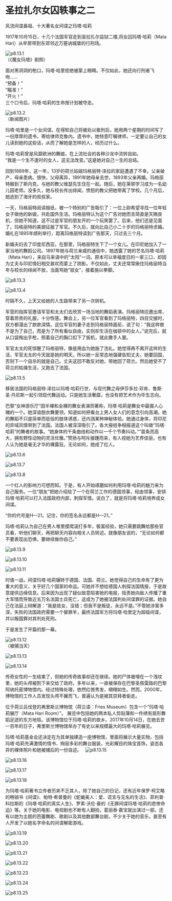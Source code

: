 # 圣拉扎尔女囚轶事之二

​风流间谍鼻祖、十大著名女间谍之玛塔·哈莉

1917年10月15日，十几个法国军官走到圣拉扎尔监狱二楼,将女囚玛塔·哈莉（Mata Hari）从牢房带到东郊邻近万塞讷城堡的行刑场。

![p8.13.1](/images/8.13.1.jpg)  
（《魔女玛塔》剧照）

面对黑洞洞的枪口，玛塔·哈里拒绝被蒙上眼睛。不仅如此，她还向行刑者飞吻……  
“预备！”  
“瞄准！”  
“开火！”  
三个口令后，玛塔·哈莉的生命按计划被夺走。

![p8.13.2](/images/8.13.2.jpg)  
（新闻图片）

玛塔·哈里是一个女间谍。在得知自己将被处以极刑后，她用两个星期的时间写了一份厚厚的遗书，寄给律师克鲁内。遗书中，她特意叮嘱律师，一定要让自己的女儿读到她的这些话，从而了解她是怎样的人，经历过什么。

玛塔·哈莉曾是风靡欧洲的舞娘，在上流社会的各种沙龙中流转自如。  
“我是一个生不逢时的女人，这无法改变。”这是她对自己一生的总结。  

回到1889年，这一年，13岁的荷兰姑娘玛格丽特·泽拉的家庭遭遇了不幸。父亲破产，母亲患病。很快，父母离异，1891年她母亲去世，1893年父亲再婚。玛格丽特搬到了斯内克，与她的教父维瑟先生住在一起。随后，她在莱顿学习成为一名幼儿园老师。没多久，她与校长传出绯闻，愤怒的教父把她带离了学校。几个月后，她逃到了海牙的叔叔家。

一天，玛格丽特阅读报纸，被一个特别的广告吸引了：一位上尉希望寻找一位年轻女子做他的新娘，共赴国外生活。玛格丽特认为这个广告对她而言简直是天赐良机，但她不知道，这不过是军官的朋友开的一个玩笑罢了。后来，他们还是见面了。玛格丽特的美貌征服了军官。不久后，就向比自己小二十岁的玛格丽特求婚。婚礼在1895年顺利举行，距离玛格丽特读到广告那天，只过去三个月。

新婚夫妇去了印度尼西亚。在那里，玛格丽特生下了一个女儿。在印尼她加入了一家当地的舞蹈公司。1897年她与荷兰亲戚的通信中，她透露了她的艺名玛塔·哈莉（Mata Hari），来自马来语中的“太阳”一词。原本可以幸福度日的一家三口，却因为丈夫与印尼情妇相交甚欢而蒙上了阴影。不仅如此，丈夫还常常揪住玛格丽特当年与校长的绯闻不放，当面骂她“妓女”，接着施以拳脚。

![p8.13.3](/images/8.13.3.jpg)

![p8.13.4](/images/8.13.4.jpg)

时隔不久，上天又给她的人生路带来了另一次转机。

军营的指挥官邀请军官和太太们去欣赏一场当地的舞蹈表演。玛格丽特应邀出席，穿着昂贵的礼服，十分性感。舞会上，另一位军官看到了玛格丽特，四目交接时，双方都漫出了款款深情。这位军官的妻子走到玛格丽特面前，说了句：“我这样做不是为了自己，而是为了所有看似自由，实则却生活在枷锁中的女人。”说完后，就从口袋掏出手枪，照着自己的胸口扣下了扳机，就此撒手人寰。

军官太太的死惊醒了玛格丽特，像是用血为她施了洗礼。她觉得再不离开这样的生活，军官太太的今天就是她的明天。所以她一反常态地强硬告知丈夫，她要回国，否则下一个自杀的就是自己。丈夫这回不敢反对她，带她回了荷兰。然后她受不了荷兰的枯燥生活，又跑去了法国。

![p8.13.5](/images/8.13.5.jpg)

移居法国的玛格丽特·泽拉以玛塔·哈莉行世，与现代舞之母伊莎多拉·邓肯、鲁斯·圣·丹尼斯一起引领现代舞运动。只是她生活奢靡，也没有把艺术作为毕生志向。

巴黎“女神游乐厅”因半裸和全裸的舞女表演而著称，玛塔·哈莉是舞女中最摄人心魄的一个。她深谙脱衣舞要领，知道如何把看台上男人女人们的意念引向高潮。她的舞蹈不只是简单而低俗的肢体诱惑，还内涵某种神秘体验。她通过身体，将印尼的异域风情带到了法国。法国人被深深吸引了。各大报纸争相报道这个叫做“玛塔·哈莉”的舞者的故事。“她身体的千条曲线和动作以一千个节奏抖动。”“苗条而高大，拥有野性动物的灵活优雅。”赞扬与呵斥接踵而来，有人视她为艺界佳丽，也有人认为她是毫无才华的裸露狂。无论如何，她成了红人。

![p8.13.6](/images/8.13.6.jpg)

![p8.13.7](/images/8.13.7.jpg)

![p8.13.8](/images/8.13.8.jpg)

一个红人的影响力可想而知。于是，有人开始琢磨如何利用玛塔·哈莉的魅力来为自己服务。一位“朋友”把她介绍给了一个在荷兰工作的德国领事，经由领事，安排玛塔·哈莉可以打入法国政府内部，刺探军情。说白了，就是将玛塔·哈莉培养成女间谍。

“你的代号是H—21。记住，你的签名永远都是H—21。”

玛塔·哈莉认为自己在男人堆里摸爬滚打多年，极富经验，她只需要跳舞给那些官员看，听他们聊天，再把聊天内容向相关人员转述。就像朋友说的，“无论如何都不要表现出恐惧，要继续做你自己。”

![p8.13.9](/images/8.13.9.jpg)

![p8.13.10](/images/8.13.10.jpg)

![p8.13.11](/images/8.13.11.jpg)

时值一战，间谍玛塔·哈莉辗转于德国、法国、荷兰。她觉得自己的生命有了更为重大的意义，关乎好几个国家的命运。可她并不想给德国人刺探法国情报，于是故意提供边缘信息。后来因为出现了疑似故意陷害她的电报，指责她向敌人传播了重大军情而导致近五万名法国士兵死亡，这成为了她被法国判处间谍罪的证据。她自己在法庭上辩解道：“我是妓女，没错；但我不是叛徒，永远不是。”不管她涉案多深，失败的法国政府需要一个替罪羊，最终法国军方将玛塔·哈里定为超级间谍，并以叛国罪对其判处死刑。

于是发生了开篇的那一幕。

![p8.13.12](/images/8.13.12.jpg)  
（被捕当天）

![p8.13.13](/images/8.13.13.jpg)

![p8.13.14](/images/8.13.14.jpg)

传奇女性的一生结束了，但她的传奇故事却还在继续。她的尸体被埋在一个浅坟里，她的头颅被割下来交给了政府。多年以来，一直被保存在巴黎圣佩雷路的巴黎阿纳托密博物馆内。经过特殊处理，依然红唇秀发，栩栩如生。然而，2000年，博物馆的工作人员发现头颅不翼而飞，普遍认为是被其崇拜者偷走。

位于荷兰吕伐登的弗里斯兰博物馆（荷兰语：Fries Museum）包含一个“玛塔·哈莉展厅（Mata Hari Room）”。 展览中包括她的两本私人剪贴簿和一件绣有扇形舞蹈足迹的东方地毯。该博物馆位于玛塔·哈莉的故乡。2017年10月14日，在她去世一百年的日子，弗里斯兰博物馆举办了有史以来规模最大的玛塔·哈莉展览。

玛塔·哈莉基金会还决定在为其单独建造一座博物馆，里面将展示大量实物，包括玛塔·哈莉充满激情的情书、绚丽多彩的舞台服装，光彩耀目的珠宝首饰，姿态各异的裸体照片和她被捕后的一份自述。
 
![p8.13.15](/images/8.13.15.jpg)

![p8.13.16](/images/8.13.16.jpg)

![p8.13.17](/images/8.13.17.jpg)

![p8.13.18](/images/8.13.18.jpg)

为玛塔·哈莉著书立传者历来不乏其人，除了她自己的日记，还有近年保罗·柯艾略的畅销书《间谍》、帕特·希普曼的《蛇蝎美人：爱、谎言与无名的生活》、菲利普·科拉斯的《玛塔·哈莉的真实人生》、罗素·沃伦·豪的《无罪间谍玛塔·哈莉的悲惨命运》等。关于她的电影、电视剧也不断有人翻拍，葛丽泰·嘉宝就出演过一部。还有以她为主题的芭蕾舞剧、歌剧以及其他数部舞台剧，不少关于她的音乐，甚至有人开发了以她名字命名的间谍解密游戏。

![p8.13.19](/images/8.13.19.jpg)

![p8.13.20](/images/8.13.20.jpg)

![p8.13.21](/images/8.13.21.jpg)

![p8.13.22](/images/8.13.22.jpg)

![p8.13.23](/images/8.13.23.jpg)

![p8.13.24](/images/8.13.24.jpg)

![p8.13.25](/images/8.13.25.jpg)
